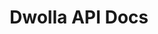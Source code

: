 ---
title: Dwolla API Docs

language_tabs:
  - json

toc_footers:
  - <a href="https://discuss.dwolla.com/c/api-support" target="_blank">Get some help</a>
  - <a href='https://developers.dwolla.com/dev/pages/sandbox' target="_blank">Sandbox Environment</a>
  - <a href='http://github.com/tripit/slate' target="_blank">Documentation Powered by Slate</a>

includes:
  - introduction
  - oauth
  - customers
  - documents
  - fundingsrcs
  - transfers
  - events
  - webhookSubscriptions
  - webhooks

search: true

google_analytics_id: UA-55964336-1
---
